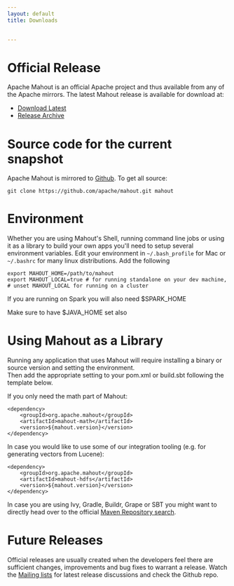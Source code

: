 ```yaml
---
layout: default
title: Downloads

    
---
```


<a name="Downloads-OfficialRelease"></a>
# Official Release
Apache Mahout is an official Apache project and thus available from any of
the Apache mirrors. The latest Mahout release is available for download at: 

* [Download Latest](http://www.apache.org/dyn/closer.cgi/mahout/)
* [Release Archive](http://archive.apache.org/dist/mahout/)


# Source code for the current snapshot

Apache Mahout is mirrored to [Github](https://github.com/apache/mahout). To get all source:

    git clone https://github.com/apache/mahout.git mahout
   
# Environment

Whether you are using Mahout's Shell, running command line jobs or using it as a library to build your own apps 
you'll need to setup several environment variables. 
Edit your environment in ```~/.bash_profile``` for Mac or ```~/.bashrc``` for many linux distributions. Add the following

    export MAHOUT_HOME=/path/to/mahout
    export MAHOUT_LOCAL=true # for running standalone on your dev machine, 
    # unset MAHOUT_LOCAL for running on a cluster 

If you are running on Spark you will also need $SPARK_HOME

Make sure to have $JAVA_HOME set also

# Using Mahout as a Library

Running any application that uses Mahout will require installing a binary or source version and setting the environment.  
Then add the appropriate setting to your pom.xml or build.sbt following the template below.
 
If you only need the math part of Mahout:

    <dependency>
        <groupId>org.apache.mahout</groupId>
        <artifactId>mahout-math</artifactId>
        <version>${mahout.version}</version>
    </dependency>

In case you would like to use some of our integration tooling (e.g. for generating vectors from Lucene):

    <dependency>
        <groupId>org.apache.mahout</groupId>
        <artifactId>mahout-hdfs</artifactId>
        <version>${mahout.version}</version>
    </dependency>

In case you are using Ivy, Gradle, Buildr, Grape or SBT you might want to directly head over to the official [Maven Repository search](http://mvnrepository.com/artifact/org.apache.mahout/mahout-core).


<a name="Downloads-FutureReleases"></a>
# Future Releases

Official releases are usually created when the developers feel there are
sufficient changes, improvements and bug fixes to warrant a release. Watch
the <a href="https://mahout.apache.org/general/mailing-lists,-irc-and-archives.html">Mailing lists</a>
 for latest release discussions and check the Github repo.

